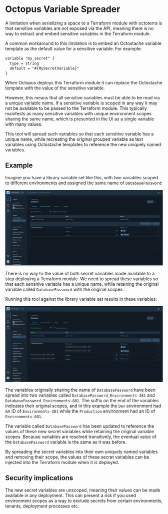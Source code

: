 # Octopus Variable Spreader

A limitation when serializing a space to a Terraform module with octoterra is that sensitive variables are not exposed via the API, meaning there is no way to extract and embed sensitive variables in the Terraform module. 

A common workaround to this limitation is to embed an Octostache variable template as the default value for a sensitive variable. For example:

```hcl
variable "my_secret" {
  type = string
  default = "#{MySecretVariable}"
}
```

When Octopus deploys this Terraform module it can replace the Octostache template with the value of the sensitive variable.

However, this means that all sensitive variables must be able to be read via a unique variable name. If a sensitive variable is scoped in any way it may not be available to be passed to the Terraform module. This typically manifests as many sensitive variables with unique environment scopes sharing the same name, which is presented in the UI as a single variable with many values.

This tool will spread such variables so that each sensitive variable has a unique name, while recreating the original grouped variable as text variables using Octostache templates to reference the new uniquely named variables.

## Example

Imagine you have a library variable set like this, with two variables scoped to different environments and assigned the same name of `DatabasePassword`:

![](example1.png)

There is no way to the value of both secret variables made available to a step deploying a Terraform module. We need to spread these variables so that each sensitive variable has a unique name, while retaining the original variable called `DatabasePassword` with the original scopes.

Running this tool against the library variable set results in these variables:

![](example2.png)

The variables originally sharing the name of `DatabasePassword` have been spread into two variables called `DatabasePassword_Environments-381` and `DatabasePassword_Environments-881`. The suffix on the end of the variables indicates their original scopes, and in this example the `Dev` environment had an ID of `Environments-381` while the `Production` environment had an ID of `Environments-881`.

The variable called `DatabasePassword` has been updated to reference the values of these new secret variables while retaining the original variable scopes. Because variables are resolved transitively, the eventual value of the `DatabasePassword` variable is the same as it was before.

By spreading the secret variables into their own uniquely named variables and removing their scope, the values of these secret variables can be injected into the Terraform module when it is deployed.

## Security implications

The new secret variables are unscoped, meaning their values can be made available in any deployment. This can present a risk if you used environment scopes as a way to exclude secrets from certain environments, tenants, deployment processes etc.